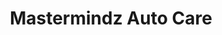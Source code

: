 ---
title: "Mastermindz Auto Care"
url: /indianapolis/mastermindz-auto-care/
shop: Autowerkstatt
---